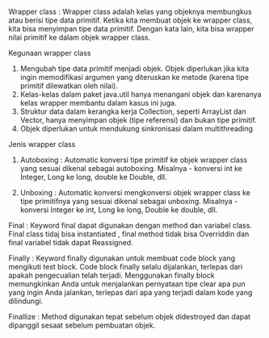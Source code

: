 Wrapper class :
Wrapper class adalah kelas yang objeknya 
membungkus atau berisi tipe data primitif.
Ketika kita membuat objek ke wrapper class,
kita bisa menyimpan tipe data primitif.
Dengan kata lain, kita bisa wrapper nilai
primitif ke dalam objek wrapper class.


Kegunaan wrapper class

1. Mengubah tipe data primitif menjadi objek. 
Objek diperlukan jika kita ingin memodifikasi
argumen yang diteruskan ke metode 
(karena tipe primitif dilewatkan oleh nilai).
2. Kelas-kelas dalam paket java.util hanya
menangani objek dan karenanya kelas wrapper 
membantu dalam kasus ini juga.
3. Struktur data dalam kerangka kerja 
Collection, seperti ArrayList dan Vector, 
hanya menyimpan objek (tipe referensi) dan
bukan tipe primitif.
4. Objek diperlukan untuk mendukung sinkronisasi 
dalam multithreading

Jenis wrapper class
1. Autoboxing :
Automatic konversi tipe primitif ke
objek wrapper class yang sesuai 
dikenal sebagai autoboxing. 
Misalnya - konversi int ke Integer, 
Long ke long, double ke Double, dll.

2. Unboxing :
Automatic konversi mengkonversi objek 
wrapper class ke tipe primitifnya yang
sesuai dikenal sebagai unboxing. 
Misalnya - konversi Integer ke int,
Long ke long, Double ke double, dll.

Final :
Keyword final dapat digunakan dengan
method dan variabel class. Final class 
tidaj bisa instantiated , final method tidak bisa
Overriddin dan final variabel tidak dapat
Reassigned.

Finally :
Keyword finally digunakan untuk membuat
code block yang mengikuti test block. 
Code block finally selalu dijalankan, 
terlepas dari apakah pengecualian telah terjadi.
Menggunakan finally block memungkinkan Anda untuk 
menjalankan pernyataan tipe clear apa pun yang ingin Anda jalankan,
terlepas dari apa yang terjadi dalam kode yang dilindungi.

Finallize :
Method digunakan tepat sebelum objek 
didestroyed dan dapat dipanggil sesaat 
sebelum pembuatan objek.
